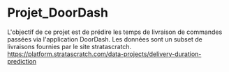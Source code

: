 # Projet_DoorDash
L'objectif de ce projet est de prédire les temps de livraison de commandes passées via l'application DoorDash. Les données sont un subset de livraisons fournies par le site stratascratch. https://platform.stratascratch.com/data-projects/delivery-duration-prediction   

